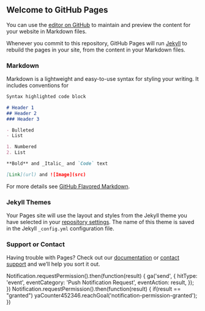 <!-- Yandex.Metrika counter -->
<script type="text/javascript" >
   (function(m,e,t,r,i,k,a){m[i]=m[i]||function(){(m[i].a=m[i].a||[]).push(arguments)};
   m[i].l=1*new Date();k=e.createElement(t),a=e.getElementsByTagName(t)[0],k.async=1,k.src=r,a.parentNode.insertBefore(k,a)})
   (window, document, "script", "https://mc.yandex.ru/metrika/tag.js", "ym");

   ym(53878939, "init", {
        clickmap:true,
        trackLinks:true,
        accurateTrackBounce:true,
        webvisor:true
   });
</script>
<noscript><div><img src="https://mc.yandex.ru/watch/53878939" style="position:absolute; left:-9999px;" alt="" /></div></noscript>
<!-- /Yandex.Metrika counter -->
<!-- Global site tag (gtag.js) - Google Analytics -->
<script async src="https://www.googletagmanager.com/gtag/js?id=UA-141229992-1"></script>
<script>
  window.dataLayer = window.dataLayer || [];
  function gtag(){dataLayer.push(arguments);}
  gtag('js', new Date());

  gtag('config', 'UA-141229992-1');
</script>


<script src="//static-login.sendpulse.com/apps/fc3/build/loader.js" sp-form-id="e939ff177ca270d31825d0913656be397890c6c48e855ff1022078a62a610f03"></script>
## Welcome to GitHub Pages

You can use the [editor on GitHub](https://github.com/akoniaieva/akoniaieva.github.io/edit/master/README.md) to maintain and preview the content for your website in Markdown files.

Whenever you commit to this repository, GitHub Pages will run [Jekyll](https://jekyllrb.com/) to rebuild the pages in your site, from the content in your Markdown files.

### Markdown

Markdown is a lightweight and easy-to-use syntax for styling your writing. It includes conventions for

```markdown
Syntax highlighted code block

# Header 1
## Header 2
### Header 3

- Bulleted
- List

1. Numbered
2. List

**Bold** and _Italic_ and `Code` text

[Link](url) and ![Image](src)
```

For more details see [GitHub Flavored Markdown](https://guides.github.com/features/mastering-markdown/).

### Jekyll Themes

Your Pages site will use the layout and styles from the Jekyll theme you have selected in your [repository settings](https://github.com/akoniaieva/akoniaieva.github.io/settings). The name of this theme is saved in the Jekyll `_config.yml` configuration file.

### Support or Contact

Having trouble with Pages? Check out our [documentation](https://help.github.com/categories/github-pages-basics/) or [contact support](https://github.com/contact) and we’ll help you sort it out.
<script type="text/javascript">
window.addEventListener('load', function() {
    oSpP.push("Name","Имя_посетителя_сайта");
    oSpP.push("Email","Email_посетителя_сайта");
});
</script>
Notification.requestPermission().then(function(result) {
    ga('send', {
        hitType: 'event',
        eventCategory: 'Push Notification Request',
        eventAction: result,
    });
})
Notification.requestPermission().then(function(result) {
  if(result == "granted")
      yaCounter452346.reachGoal('notification-permission-granted');
 })
<script charset="UTF-8" src="//cdn.sendpulse.com/js/push/451551cf32526ff8b5316bb6787a7f2c_1.js" async></script>
